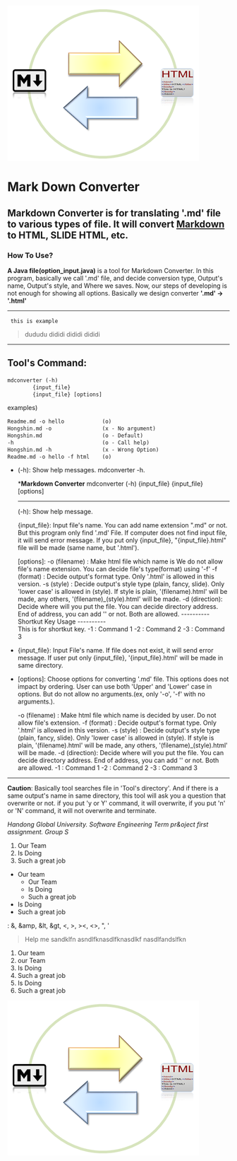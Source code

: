 ![logo](Logo2.png)

Mark Down Converter
===========
**Markdown Converter** is for translating '.md' file to various types of file. It will convert [Markdown][1] to HTML, SLIDE HTML, etc.
--------
### How To Use?
__A Java file(option_input.java)__ is a tool for Markdown Converter.
In this program, basically we call '.md' file, and decide conversion type, Output's name, Output's style, and Where we saves. Now, our steps of developing is not enough for showing all options. Basically we design converter **'.md' -> '.html'**
- - - -

     this is example

> dududu
> dididi
> dididi
dididi

*******
## Tool's Command:

	mdconverter (-h) 
		    {input_file}
		    {input_file} [options]

examples)

	Readme.md -o hello            (o)
	Hongshin.md -o                (x - No argument)
	Hongshin.md                   (o - Default)
	-h                            (o - Call help)
	Hongshin.md -h                (x - Wrong Option)
	Readme.md -o hello -f html    (o)

* (-h): Show help messages. mdconverter -h.

	***********Markdown Converter**********
	mdconverter (-h)
		    {input_file}
		    {input_file} [options]      
	***************************************
	(-h): Show help message.

	{input_file}: Input file's name. You can add name extension ".md" or not. But this program only find '.md' File.
		      If computer does not find input file, it will send error message.
		      If you put only {input_file}, "{input_file}.html" file will be made (same name, but '.html').

	[options]: 
		-o  (filename) : Make html file which name is
				 We do not allow file's name extension. You can decide file's type(format) using '-f'
		-f  (format)   : Decide output's format type. Only '.html' is allowed in this version.
		-s  (style)    : Decide output's style type (plain, fancy, slide). Only 'lower case' is allowed in (style). 
				 If style is plain, '(filename).html' will be made, any others,
				'(filename)_(style).html' will be made.
		-d  (direction): Decide where will you put the file. You can decide directory address.
				 End of address, you can add '\' or not. Both are allowed.
	       ---------- Shortkut Key Usage ----------           
	       This is for shortkut key.
		-1 : Command 1 
		-2 : Command 2
		-3 : Command 3

* {input_file}: Input File's name. If file does not exist, it will send error message. If user put only {input_file}, '{input_file}.html' will be made in same directory.
* [options]: Choose options for converting '.md' file. This options does not impact by ordering. User can use both 'Upper' and 'Lower' case in options. But do not allow no arguments.(ex, only '-o', '-f' with no arguments.).

	-o   (filename) : Make html file which name is decided by user. Do not allow file's extension.
	-f   (format)   : Decide output's format type. Only '.html' is allowed in this version.
	-s   (style)    : Decide output's style type (plain, fancy, slide). Only 'lower case' is allowed in (style).
			  If style is plain, '(filename).html' will be made, any others, 
			  '(filename)_(style).html' will be made.
	-d   (direction): Decide where will you put the file. You can decide directory address.
			  End of address, you can add '\' or not. Both are allowed.
	-1              : Command 1
	-2              : Command 2
	-3              : Command 3

----------
__Caution__: Basically tool searches file in 'Tool's directory'. And if there is a same output's name in same directory, this tool will ask you a question that overwrite or not. if you put 'y or Y' command, it will overwrite, if you put 'n' or 'N' command, it will not overwrite and terminate. 
 
_Handong Global University.
Software Engineering Term pr&oject first assignment.
Group S_

1. Our Team
2. Is Doing
3. Such a great job

* Our team
  * Our Team
  * Is Doing
  * Such a great job
* Is Doing
* Such a great job

: &, &amp, &lt, &gt, <, >,  ><, <>, ", '

> Help me sandklfn
asndlfknasdlfknasdlkf
nasdlfandslfkn

1. Our team
  1. our Team
  2. Is Doing
  3. Such a great job
2. Is Doing
3. Such a great job

![logo][2]

 
  [1]: http://daringfireball.net/projects/markdown/
  [2]: Logo2.png

